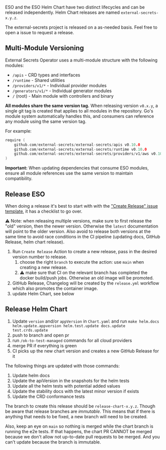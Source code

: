 ESO and the ESO Helm Chart have two distinct lifecycles and can be released independently. Helm Chart releases are named `external-secrets-x.y.z`.

The external-secrets project is released on a as-needed basis. Feel free to open a issue to request a release.

## Multi-Module Versioning

External Secrets Operator uses a multi-module structure with the following modules:
- `/apis` - CRD types and interfaces
- `/runtime` - Shared utilities
- `/providers/v1/*` - Individual provider modules
- `/generators/v1/*` - Individual generator modules
- `/` (root) - Main module with controllers and binary

**All modules share the same version tag.** When releasing version `v0.x.y`, a single git tag is created that applies to all modules in the repository. Go's module system automatically handles this, and consumers can reference any module using the same version tag.

For example:
```go
require (
    github.com/external-secrets/external-secrets/apis v0.10.0
    github.com/external-secrets/external-secrets/runtime v0.10.0
    github.com/external-secrets/external-secrets/providers/v1/aws v0.10.0
)
```

**Important:** When updating dependencies that consume ESO modules, ensure all module references use the same version to maintain compatibility.

## Release ESO

When doing a release it's best to start with  with the ["Create Release" issue template](https://github.com/external-secrets/external-secrets/issues/new?assignees=&labels=area%2Frelease&projects=&template=create_release.md&title=Release+x.y), it has a checklist to go over.

⚠️ Note: when releasing multiple versions, make sure to first release the "old" version, then the newer version.
Otherwise the `latest` documentation will point to the older version. Also avoid to release both versions at the same time to avoid race conditions in the CI pipeline (updating docs, GitHub Release, helm chart release).

1. Run `Create Release` Action to create a new release, pass in the desired version number to release.
    1. choose the right `branch` to execute the action: use `main` when creating a new release.
    2. ⚠️ make sure that CI on the relevant branch has completed the docker build/push jobs. Otherwise an old image will be promoted.
2. GitHub Release, Changelog will be created by the `release.yml` workflow which also promotes the container image.
3. update Helm Chart, see below

## Release Helm Chart

1. Update `version` and/or `appVersion` in `Chart.yaml` and run `make helm.docs helm.update.appversion helm.test.update docs.update test.crds.update`
2. push to branch and open pr
3. run `/ok-to-test-managed` commands for all cloud providers
4. merge PR if everything is green
5. CI picks up the new chart version and creates a new GitHub Release for it

The following things are updated with those commands:
1. Update helm docs
2. Update the apiVersion in the snapshots for the helm tests
3. Update all the helm tests with potential added values
4. Update the stability docs with the latest minor version if exists
5. Update the CRD conformance tests

The branch to create this release should be `release-chart-x.y.z`. Though be aware that release branches are _immutable_.
This means that if there is anything that needs to be fixed, a new branch will need to be created.

Also, keep an eye on `main` so nothing is merged while the chart branch is running the e2e tests. If that happens,
the chart PR CANNOT be merged because we don't allow not up-to-date pull requests to be merged. And you can't update
because the branch is immutable.
